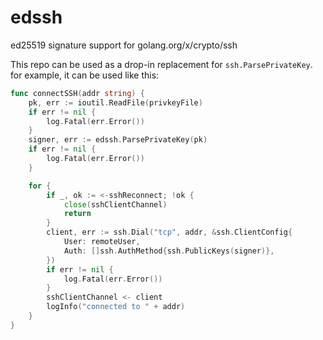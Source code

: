 # edssh
ed25519 signature support for golang.org/x/crypto/ssh

This repo can be used as a drop-in replacement for `ssh.ParsePrivateKey`.
for example, it can be used like this:
``` go
func connectSSH(addr string) {
	pk, err := ioutil.ReadFile(privkeyFile)
	if err != nil {
		log.Fatal(err.Error())
	}
	signer, err := edssh.ParsePrivateKey(pk)
	if err != nil {
		log.Fatal(err.Error())
	}

	for {
		if _, ok := <-sshReconnect; !ok {
			close(sshClientChannel)
			return
		}
		client, err := ssh.Dial("tcp", addr, &ssh.ClientConfig{
			User: remoteUser,
			Auth: []ssh.AuthMethod{ssh.PublicKeys(signer)},
		})
		if err != nil {
			log.Fatal(err.Error())
		}
		sshClientChannel <- client
		logInfo("connected to " + addr)
	}
}
```
